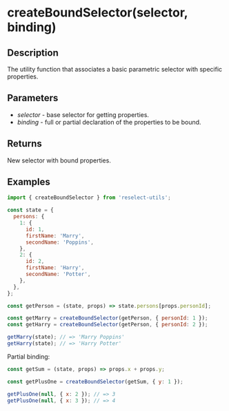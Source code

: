 # createBoundSelector(selector, binding)

## Description

The utility function that associates a basic parametric selector with specific properties.

## Parameters

- _selector_ - base selector for getting properties.
- _binding_ - full or partial declaration of the properties to be bound.

## Returns

New selector with bound properties.

## Examples

```js
import { createBoundSelector } from 'reselect-utils';

const state = {
  persons: {
    1: {
      id: 1,
      firstName: 'Marry',
      secondName: 'Poppins',
    },
    2: {
      id: 2,
      firstName: 'Harry',
      secondName: 'Potter',
    },
  },
};

const getPerson = (state, props) => state.persons[props.personId];

const getMarry = createBoundSelector(getPerson, { personId: 1 });
const getHarry = createBoundSelector(getPerson, { personId: 2 });

getMarry(state); // => 'Marry Poppins'
getHarry(state); // => 'Harry Potter'
```

Partial binding:

```js
const getSum = (state, props) => props.x + props.y;

const getPlusOne = createBoundSelector(getSum, { y: 1 });

getPlusOne(null, { x: 2 }); // => 3
getPlusOne(null, { x: 3 }); // => 4
```

